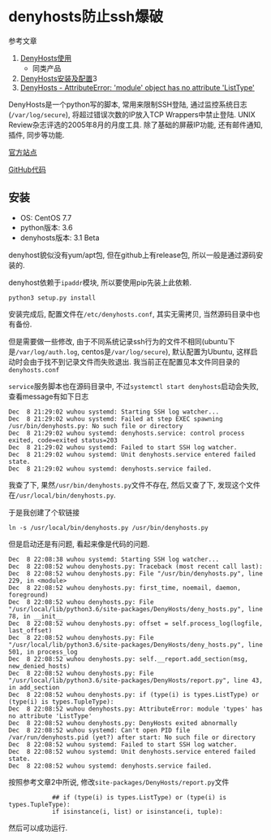 # denyhosts防止ssh爆破

参考文章

1. [DenyHosts使用](https://blog.51cto.com/14043491/2309673)
    - 同类产品
2. [DenyHosts安装及配置](https://www.cnblogs.com/lcword/p/5912625.html)3
3. [DenyHosts - AttributeError: 'module' object has no attribute 'ListType'](https://github.com/denyhosts/denyhosts/issues/54)

DenyHosts是一个python写的脚本, 常用来限制SSH登陆, 通过监控系统日志(`/var/log/secure`), 将超过错误次数的IP放入TCP Wrappers中禁止登陆. UNIX Review杂志评选的2005年8月的月度工具. 除了基础的屏蔽IP功能, 还有邮件通知, 插件, 同步等功能. 

[官方站点](http://denyhosts.sourceforge.net/)

[GitHub代码](https://github.com/denyhosts/denyhosts)

## 安装

- OS: CentOS 7.7
- python版本: 3.6
- denyhosts版本: 3.1 Beta

denyhost貌似没有yum/apt包, 但在github上有release包, 所以一般是通过源码安装的.

denyhost依赖于`ipaddr`模块, 所以要使用pip先装上此依赖.

```
python3 setup.py install
```

安装完成后, 配置文件在`/etc/denyhosts.conf`, 其实无需拷贝, 当然源码目录中也有备份.

但是需要做一些修改, 由于不同系统记录ssh行为的文件不相同(ubuntu下是`/var/log/auth.log`, centos是`/var/log/secure`), 默认配置为Ubuntu, 这样启动时会由于找不到记录文件而失败退出. 我当前正在配置见本文件同目录的`denyhosts.conf`

`service`服务脚本也在源码目录中, 不过`systemctl start denyhosts`启动会失败, 查看message有如下日志

```log
Dec  8 21:29:02 wuhou systemd: Starting SSH log watcher...
Dec  8 21:29:02 wuhou systemd: Failed at step EXEC spawning /usr/bin/denyhosts.py: No such file or directory
Dec  8 21:29:02 wuhou systemd: denyhosts.service: control process exited, code=exited status=203
Dec  8 21:29:02 wuhou systemd: Failed to start SSH log watcher.
Dec  8 21:29:02 wuhou systemd: Unit denyhosts.service entered failed state.
Dec  8 21:29:02 wuhou systemd: denyhosts.service failed.
```

我查了下, 果然`/usr/bin/denyhosts.py`文件不存在, 然后又查了下, 发现这个文件在`/usr/local/bin/denyhosts.py`. 

于是我创建了个软链接

```
ln -s /usr/local/bin/denyhosts.py /usr/bin/denyhosts.py
```

但是启动还是有问题, 看起来像是代码的问题.

```log
Dec  8 22:08:38 wuhou systemd: Starting SSH log watcher...
Dec  8 22:08:52 wuhou denyhosts.py: Traceback (most recent call last):
Dec  8 22:08:52 wuhou denyhosts.py: File "/usr/bin/denyhosts.py", line 229, in <module>
Dec  8 22:08:52 wuhou denyhosts.py: first_time, noemail, daemon, foreground)
Dec  8 22:08:52 wuhou denyhosts.py: File "/usr/local/lib/python3.6/site-packages/DenyHosts/deny_hosts.py", line 78, in __init__
Dec  8 22:08:52 wuhou denyhosts.py: offset = self.process_log(logfile, last_offset)
Dec  8 22:08:52 wuhou denyhosts.py: File "/usr/local/lib/python3.6/site-packages/DenyHosts/deny_hosts.py", line 501, in process_log
Dec  8 22:08:52 wuhou denyhosts.py: self.__report.add_section(msg, new_denied_hosts)
Dec  8 22:08:52 wuhou denyhosts.py: File "/usr/local/lib/python3.6/site-packages/DenyHosts/report.py", line 43, in add_section
Dec  8 22:08:52 wuhou denyhosts.py: if (type(i) is types.ListType) or (type(i) is types.TupleType):
Dec  8 22:08:52 wuhou denyhosts.py: AttributeError: module 'types' has no attribute 'ListType'
Dec  8 22:08:52 wuhou denyhosts.py: DenyHosts exited abnormally
Dec  8 22:08:52 wuhou systemd: Can't open PID file /var/run/denyhosts.pid (yet?) after start: No such file or directory
Dec  8 22:08:52 wuhou systemd: Failed to start SSH log watcher.
Dec  8 22:08:52 wuhou systemd: Unit denyhosts.service entered failed state.
Dec  8 22:08:52 wuhou systemd: denyhosts.service failed.
```

按照参考文章2中所说, 修改`site-packages/DenyHosts/report.py`文件

```
            ## if (type(i) is types.ListType) or (type(i) is types.TupleType):
            if isinstance(i, list) or isinstance(i, tuple):
```

然后可以成功运行.
